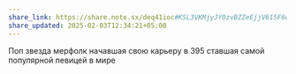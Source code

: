 ```yaml
---
share_link: https://share.note.sx/deq41ioc#KSL3VKMjyJY0zvBZZeEjjV615F6wvPodGHc+yaa1cl8
share_updated: 2025-02-03T12:34:21+05:00
---
```

Поп звезда мерфолк начавшая свою карьеру в 395 ставшая самой популярной певицей в мире